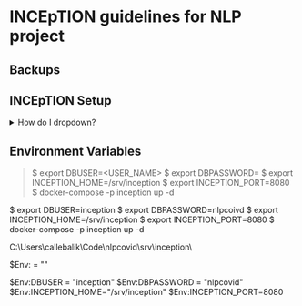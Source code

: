 # INCEpTION guidelines for NLP project

## Backups

## INCEpTION Setup
<details>
<summary>How do I dropdown?</summary>
</details>

## Environment Variables 
> $ export DBUSER=<USER_NAME>
$ export DBPASSWORD=<PASSWORD>
$ export INCEPTION_HOME=/srv/inception
$ export INCEPTION_PORT=8080
$ docker-compose -p inception up -d


$ export DBUSER=inception
$ export DBPASSWORD=nlpcoivd
$ export INCEPTION_HOME=/srv/inception
$ export INCEPTION_PORT=8080
$ docker-compose -p inception up -d

C:\Users\callebalik\Code\nlpcovid\srv\inception\

$Env:<variable-name> = "<new-value>"

$Env:DBUSER = "inception"
$Env:DBPASSWORD = "nlpcovid"
$Env:INCEPTION_HOME="/srv/inception"
$Env:INCEPTION_PORT=8080


```
